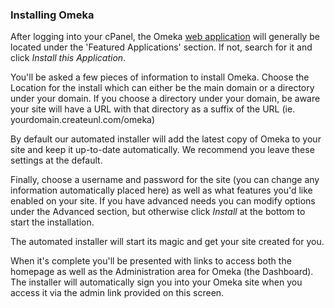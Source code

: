### Installing Omeka

After logging into your cPanel, the Omeka [web application](http://docs.reclaimhosting.com/miscellaneous/what-exactly-is-a-web-application) will generally be located under the 'Featured Applications' section. If not, search for it and click *Install this Application*.

You'll be asked a few pieces of information to install Omeka. Choose the Location for the install which can either be the main domain or a directory under your domain. If you choose a directory under your domain, be aware your site will have a URL with that directory as a suffix of the URL (ie. yourdomain.createunl.com/omeka)

By default our automated installer will add the latest copy of Omeka to your site and keep it up-to-date automatically. We recommend you leave these settings at the default.

Finally, choose a username and password for the site (you can change any information automatically placed here) as well as what features you'd like enabled on your site. If you have advanced needs you can modify options under the Advanced section, but otherwise click *Install* at the bottom to start the installation.

The automated installer will start its magic and get your site created for you.

When it's complete you'll be presented with links to access both the homepage as well as the Administration area for Omeka (the Dashboard). The installer will automatically sign you into your Omeka site when you access it via the admin link provided on this screen.
